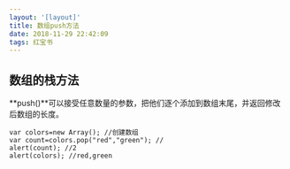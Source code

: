 ```yaml
---
layout: '[layout]'
title: 数组push方法
date: 2018-11-29 22:42:09
tags: 红宝书
---
```

## 数组的栈方法
**push()**可以接受任意数量的参数，把他们逐个添加到数组末尾，并返回修改后数组的长度。

```
var colors=new Array(); //创建数组
var count=colors.pop("red","green"); //
alert(count); //2
alert(colors); //red,green
```